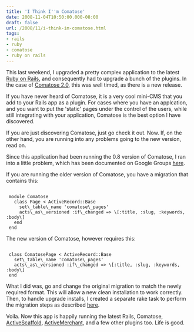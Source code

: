 ```yaml
---
title: 'I Think I''m Comatose'
date: 2008-11-04T10:50:00.000-08:00
draft: false
url: /2008/11/i-think-im-comatose.html
tags: 
- rails
- ruby
- comatose
- ruby on rails
---
```


This last weekend, I upgraded a pretty complex application to the latest [Ruby on Rails](http://www.rubyonrails.org/), and consequently had to upgrade a bunch of the plugins. In the case of [Comatose 2.0](http://github.com/darthapo/comatose/tree/master), this was well timed, as there is a new release.  
  
If you have never heard of Comatose, it is a very cool mini-CMS that you add to your Rails app as a plugin. For cases where you have an applcation, and you want to put the 'static' pages under the control of the users, while still integrating with your application, Comatose is the best option I have discovered.  
  
If you are just discovering Comatose, just go check it out. Now. If, on the other hand, you are running into any problems going to the new version, read on.  
  
Since this application had been running the 0.8 version of Comatose, I ran into a little problem, which has been documented on Google Groups [here](http://groups.google.com/group/comatose-plugin/browse_thread/thread/e6402c29de92edc7/db9d2dd0fa9ac9d7?#db9d2dd0fa9ac9d7).  
  
If you are running the older version of Comatose, you have a migration that contains this:  
  
```
  
 module Comatose  
   class Page < ActiveRecord::Base  
     set\_table\_name 'comatose\_pages'  
     acts\_as\_versioned :if\_changed => \[:title, :slug, :keywords, :body\]  
   end  
 end  

```  
  
The new version of Comatose, however requires this:  
```
  
 class ComatosePage < ActiveRecord::Base  
   set\_table\_name 'comatose\_pages'  
   acts\_as\_versioned :if\_changed => \[:title, :slug, :keywords, :body\]  
 end  

```  
  
What I did was, go and change the original migration to match the newly required format. This will allow a new clean installation to work correctly. Then, to handle upgrade installs, I created a separate rake task to perform the migration steps as described [here](http://locomotivation.com/2008/06/16/updating-comatose-to-rails-2-1).  
  
Voila. Now this app is happily running the latest Rails, Comatose, [ActiveScaffold](http://activescaffold.com/), [ActiveMerchant](http://www.activemerchant.org/), and a few other plugins too. Life is good.